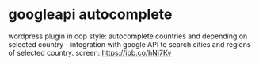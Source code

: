 # googleapi autocomplete
wordpress plugin in oop style:  autocomplete countries and depending on selected country - integration with google API to search cities and regions of selected country. screen: https://ibb.co/hNj7Kv 
